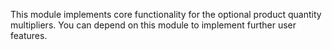 This module implements core functionality for the optional product quantity multipliers. You can depend on this module to implement further user features.